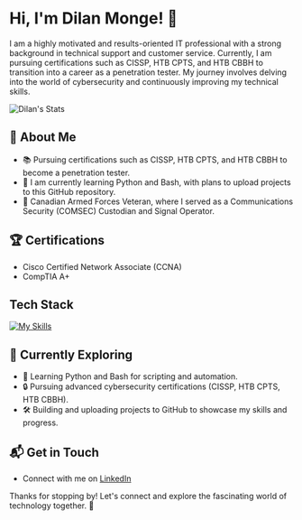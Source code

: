 # Hi, I'm Dilan Monge! 👋

I am a highly motivated and results-oriented IT professional with a strong background in technical support and customer service. Currently, I am pursuing certifications such as CISSP, HTB CPTS, and HTB CBBH to transition into a career as a penetration tester. My journey involves delving into the world of cybersecurity and continuously improving my technical skills.

![Dilan's Stats](https://github-readme-stats.vercel.app/api?username=DilanM818&theme=vue-dark&show_icons=true&hide_border=true&count_private=true)

## 🚀 About Me

- 📚 Pursuing certifications such as CISSP, HTB CPTS, and HTB CBBH to become a penetration tester.
- 🌱 I am currently learning Python and Bash, with plans to upload projects to this GitHub repository.
- 💼 Canadian Armed Forces Veteran, where I served as a Communications Security (COMSEC) Custodian and Signal Operator.

## 🏆 Certifications
- Cisco Certified Network Associate (CCNA)
- CompTIA A+

## Tech Stack
[![My Skills](https://skillicons.dev/icons?i=linux,py,bash)](https://skillicons.dev)

## 🌱 Currently Exploring

- 🚀 Learning Python and Bash for scripting and automation.
- 🔒 Pursuing advanced cybersecurity certifications (CISSP, HTB CPTS, HTB CBBH).
- 🛠️ Building and uploading projects to GitHub to showcase my skills and progress.

## 📬 Get in Touch

- Connect with me on [LinkedIn](https://www.linkedin.com/in/dilanmonge)

Thanks for stopping by! Let's connect and explore the fascinating world of technology together. 🚀

<!-- -->
